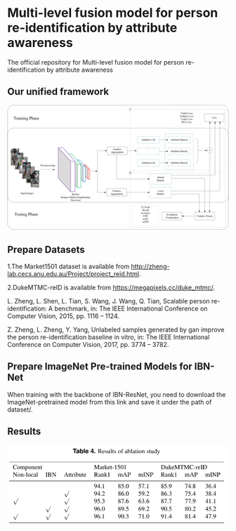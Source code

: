# Multi-level fusion model for person re-identification by attribute awareness
The official repository for Multi-level fusion model for person re-identification by attribute awareness

## Our unified framework
![framework](./figs/Fig1.png)

## Prepare Datasets
1.The Market1501 dataset is available from http://zheng-lab.cecs.anu.edu.au/Project/project_reid.html.

2.DukeMTMC-reID is available from https://megapixels.cc/duke_mtmc/.

L. Zheng, L. Shen, L. Tian, S. Wang, J. Wang, Q. Tian, Scalable person
re-identification: A benchmark, in: The IEEE International Conference
on Computer Vision, 2015, pp. 1116 – 1124.

Z. Zheng, L. Zheng, Y. Yang, Unlabeled samples generated by gan improve
the person re-identification baseline in vitro, in: The IEEE International
Conference on Computer Vision, 2017, pp. 3774 – 3782.

## Prepare ImageNet Pre-trained Models for IBN-Net
When training with the backbone of IBN-ResNet, you need to download the ImageNet-pretrained model from this link and save it under the path of dataset/.

## Results
![framework](./figs/Fig2.png)
